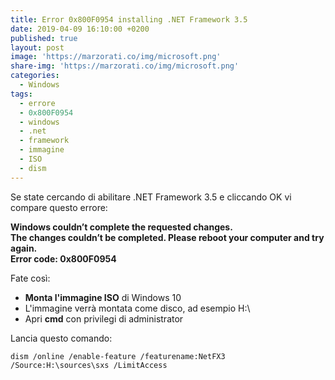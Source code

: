 ```yaml
---
title: Error 0x800F0954 installing .NET Framework 3.5
date: 2019-04-09 16:10:00 +0200
published: true
layout: post
image: 'https://marzorati.co/img/microsoft.png'
share-img: 'https://marzorati.co/img/microsoft.png'
categories:
  - Windows
tags:
  - errore
  - 0x800F0954
  - windows
  - .net
  - framework
  - immagine
  - ISO
  - dism
---
```

Se state cercando di abilitare .NET Framework 3.5 e cliccando OK vi compare questo errore:   

**Windows couldn’t complete the requested changes.**   
**The changes couldn’t be completed. Please reboot your computer and try again.**   
**Error code: 0x800F0954**   

Fate così:

- **Monta l'immagine ISO** di Windows 10
- L'immagine verrà montata come disco, ad esempio H:\
- Apri **cmd** con privilegi di administrator

Lancia questo comando:   

	dism /online /enable-feature /featurename:NetFX3 /Source:H:\sources\sxs /LimitAccess